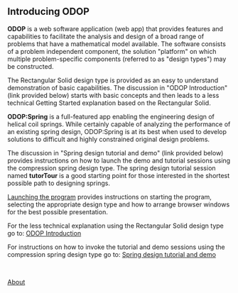 ## Introducing ODOP

**ODOP** is a web software application (web app) that
provides features and capabilities to facilitate the analysis 
and design of a broad range of problems that have a mathematical model available. 
The software consists of a problem independent component, the solution "platform" 
on which multiple problem-specific components (referred to as "design types") 
may be constructed. 

The Rectangular Solid design type is provided as an easy to understand demonstration
of basic capabilities.
The discussion in "ODOP Introduction" (link provided below) starts with basic concepts 
and then leads to a less technical Getting Started explanation based on the 
Rectangular Solid.

**ODOP:Spring** is a full-featured app enabling the engineering design 
of helical coil springs.
While certainly capable of analyzing the performance of an existing spring design,
ODOP:Spring is at its best when used to develop solutions to difficult and 
highly constrained original design problems.

The discussion in "Spring design tutorial and demo" (link provided below) provides instructions
on how to launch the demo and tutorial sessions using the compression spring design type.
The spring design tutorial session named **tutorTour** is a good starting point for those
interested in the shortest possible path to designing springs.

[Launching the program](../Help/launchODOP) provides instructions on starting the program,
selecting the appropriate design type and how to arrange browser windows for the best
possible presentation.

For the less technical explanation using the Rectangular Solid design type 
go to: [ODOP Introduction](ODOPintro) 

For instructions on how to invoke the tutorial and demo sessions using the 
compression spring design type 
go to: [Spring design tutorial and demo](../Help/gettingStartedSpring) 

&nbsp;

[About](./)

